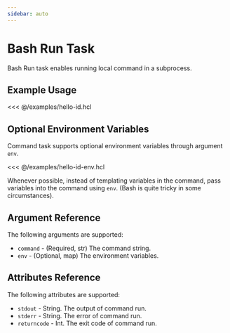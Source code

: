 ```yaml
---
sidebar: auto
---
```


# Bash Run Task

Bash Run task enables running local command in a subprocess.

## Example Usage

<<< @/examples/hello-id.hcl

## Optional Environment Variables

Command task supports optional environment variables through argument `env`.

<<< @/examples/hello-id-env.hcl

Whenever possible, instead of templating variables in the command, pass variables into the command using `env`.
(Bash is quite tricky in some circumstances).

## Argument Reference

The following arguments are supported:

* `command` - (Required, str) The command string.
* `env` - (Optional, map) The environment variables.

## Attributes Reference

The following attributes are supported:

* `stdout` - String. The output of command run.
* `stderr` - String. The error of command run.
* `returncode` - Int. The exit code of command run.

